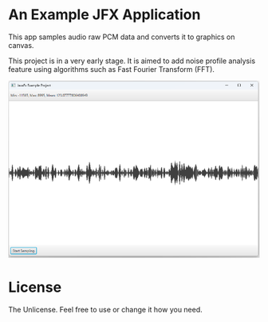 # An Example JFX Application

This app samples audio raw PCM data and converts it to graphics on canvas.

This project is in a very early stage. It is aimed to add noise profile 
analysis feature using algorithms such as Fast Fourier Transform (FFT).

![Screenshot](screenshots/screenshot.png)

# License
The Unlicense. Feel free to use or change it how you need.
